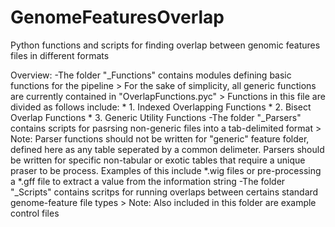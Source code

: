 # GenomeFeaturesOverlap
Python functions and scripts for finding overlap between genomic features files in different formats

Overview:
    -The folder "_Functions" contains modules defining basic functions for the pipeline
         > For the sake of simplicity, all generic functions are currently contained in "OverlapFunctions.pyc"
         > Functions in this file are divided as follows include:
              *  1. Indexed Overlapping Functions
              *  2. Bisect Overlap Functions
              *  3. Generic Utility Functions
    -The folder "_Parsers" contains scripts for pasrsing non-generic files into a tab-delimited format
         > Note: Parser functions should not be written for "generic" feature folder, defined here as any table seperated
         by a common delimeter. Parsers should be written for specific non-tabular or exotic tables that require a unique
         praser to be process. Examples of this include *.wig files or pre-processing a *.gff file to extract a value 
         from the information string
    -The folder "_Scripts" contains scritps for running overlaps between certains standard genome-feature file types
         > Note: Also included in this folder are example control files
